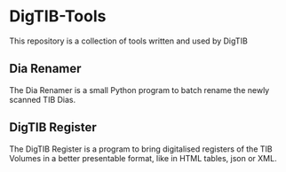 # DigTIB-Tools
This repository is a collection of tools written and used by DigTIB

## Dia Renamer
The Dia Renamer is a small Python program to batch rename the newly scanned TIB Dias. 

## DigTIB Register
The DigTIB Register is a program to bring digitalised registers of the TIB Volumes in a better presentable format, like in HTML tables, json or XML. 
